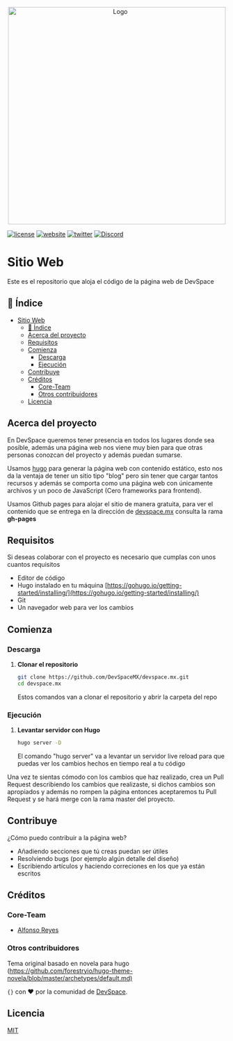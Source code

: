 <p align="center">
<img src="https://user-images.githubusercontent.com/4296205/71327446-ccb82980-24c5-11ea-8956-284860bfee1b.png" width="500" title="Logo DevSpace" alt="Logo">
</p>

[![license](https://img.shields.io/badge/license-MIT-red)](LICENSE.md)
[![website](https://img.shields.io/badge/website-devspace.mx-blue)](https://devspace.mx/)
[![twitter](https://img.shields.io/twitter/follow/devspacemx?label=Twitter&style=flat&logo=twitter)](https://twitter.com/devspacemx)
[![Discord](https://img.shields.io/discord/635852899066314753?label=Discord&style=flat&logo=discord)](https://discordapp.com/invite/sJ7b9Mr)

# Sitio Web

Este es el repositorio que aloja el código de la página web de DevSpace

## 📖 Índice

- [Sitio Web](#sitio-web)
  - [📖 Índice](#%f0%9f%93%96-%c3%8dndice)
  - [Acerca del proyecto](#acerca-del-proyecto)
  - [Requisitos](#requisitos)
  - [Comienza](#comienza)
    - [Descarga](#descarga)
    - [Ejecución](#ejecuci%c3%b3n)
  - [Contribuye](#contribuye)
  - [Créditos](#cr%c3%a9ditos)
    - [Core-Team](#core-team)
    - [Otros contribuidores](#otros-contribuidores)
  - [Licencia](#licencia)

## Acerca del proyecto

En DevSpace queremos tener presencia en todos los lugares donde sea posible, además una página web nos viene muy bien para que otras personas conozcan del proyecto y además puedan sumarse.

Usamos [hugo](https://gohugo.io/) para generar la página web con contenido estático, esto nos da la ventaja de tener un sitio tipo "blog" pero sin tener que cargar tantos recursos y además se comporta como una página web con únicamente archivos y un poco de JavaScript (Cero frameworks para frontend).

Usamos Github pages para alojar el sitio de manera gratuita, para ver el contenido que se entrega en la dirección de [devspace.mx](https://devspace.mx) consulta la rama **gh-pages**

## Requisitos

Si deseas colaborar con el proyecto es necesario que cumplas con unos cuantos requisitos

- Editor de código
- Hugo instalado en tu máquina [https://gohugo.io/getting-started/installing/](https://gohugo.io/getting-started/installing/)
- Git
- Un navegador web para ver los cambios

## Comienza

### Descarga

1. **Clonar el repositorio**

   ```bash
   git clone https://github.com/DevSpaceMX/devspace.mx.git
   cd devspace.mx
   ```

    Estos comandos van a clonar el repositorio y abrir la carpeta del repo

### Ejecución

1. **Levantar servidor con Hugo**

   ```bash
   hugo server -D
   ```

    El comando "hugo server" va a levantar un servidor live reload para que puedas ver los cambios hechos en tiempo real a tu código

Una vez te sientas cómodo con los cambios que haz realizado, crea un Pull Request describiendo los cambios que realizaste, si dichos cambios son apropiados y además no rompen la página entonces aceptaremos tu Pull Request y se hará merge con la rama master del proyecto.

## Contribuye

¿Cómo puedo contribuir a la página web?

- Añadiendo secciones que tú creas puedan ser útiles
- Resolviendo bugs (por ejemplo algún detalle del diseño)
- Escribiendo artículos y haciendo correciones en los que ya están escritos

## Créditos

### Core-Team

- [Alfonso Reyes](http://github.com/mrarc)

### Otros contribuidores

Tema original basado en novela para hugo (<https://github.com/forestryio/hugo-theme-novela/blob/master/archetypes/default.md)>

`{}` con ❤️ por la comunidad de [DevSpace](http://www.devspace.mx).

## Licencia

[MIT](LICENSE)
